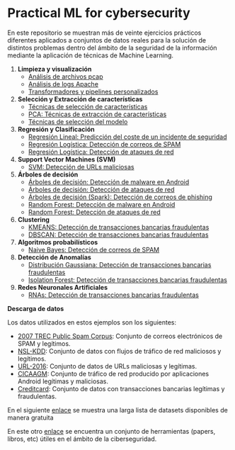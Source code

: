 
# Practical ML for cybersecurity

En este repositorio se muestran más de veinte ejercicios prácticos diferentes aplicados a conjuntos de datos reales para la solución de distintos problemas dentro del ámbito de la seguridad de la información mediante la aplicación de técnicas de Machine Learning.

1. **Limpieza y visualización**
	- [Análisis de archivos pcap](Analisis_Ficheros_Pcap.ipynb)
	- [Análisis de logs Apache](Analisis_Logs_Apache.ipynb)
	- [Transformadores y pipelines personalizados](Transformadores_Pipelines_Personalizados.ipynb)
2. **Selección y Extracción de características**
	- [Técnicas de selección de características](Tecnicas_Seleccion_Caracteristicas.ipynb)
	- [PCA: Técnicas de extracción de características](PCA.ipynb)
	- [Técnicas de selección del modelo](Tecnicas_Seleccion_Modelo.ipynb)
3. **Regresión y Clasificación**
	- [Regresión Lineal: Predicción del coste de un incidente de seguridad](Regresion_Lineal_Prediccion_Coste_Incidente_Seguridad.ipynb)
	- [Regresión Logística: Detección de correos de SPAM](Regresion_Logistica_Deteccion_SPAM.ipynb)
	- [Regresión Logística: Detección de ataques de red](Deteccion_Ataques_Red_Avanzado.ipynb)
4. **Support Vector Machines (SVM)**
	- [SVM: Detección de URLs maliciosas](SVM_Deteccion_URLs_Maliciosas.ipynb)
5. **Árboles de decisión**
	- [Árboles de decisión: Detección de malware en Android](Arboles_Decision_Deteccion_Malware_En_Android.ipynb)
	- [Árboles de decisión: Detección de ataques de red](Deteccion_Ataques_Red_Avanzado.ipynb)
	- [Árboles de decisión (Spark): Detección de correos de phishing](Arboles_Decision_Spark_Phishing.ipynb)
	- [Random Forest: Detección de malware en Android](Random_Forests_Deteccion_Malware_En_Android.ipynb)
	- [Random Forest: Detección de ataques de red](Deteccion_Ataques_Red_Avanzado.ipynb)
6. **Clustering**
	- [KMEANS: Detección de transacciones bancarias fraudulentas](KMEANS_Deteccion_Transacciones_Bancarias_Fraudulentas.ipynb)
	- [DBSCAN: Detección de transacciones bancarias fraudulentas](DBSCAN_Deteccion_Transacciones_Bancarias_Fraudulentas.ipynb)
7. **Algoritmos probabilísticos**
	- [Naive Bayes: Detección de correos de SPAM](Naive_Bayes_Deteccion_SPAM.ipynb)
8. **Detección de Anomalías**
	- [Distribución Gaussiana: Detección de transacciones bancarias fraudulentas](Distribucion_Gaussiana_Deteccion_Transacciones_Bancarias_Fraudulentas.ipynb)
	- [Isolation Forest: Detección de transacciones bancarias fraudulentas](Isolation_Forest_Deteccion_Transacciones_Bancarias_Fraudulentas.ipynb)
9. **Redes Neuronales Artificiales**
	- [RNAs: Detección de transacciones bancarias fraudulentas](Redes_Neuronales_Deteccion_Transacciones_Bancarias_Fraudulentas.ipynb)

**Descarga de datos**

Los datos utilizados en estos ejemplos son los siguientes:

* [2007 TREC Public Spam Corpus](https://plg.uwaterloo.ca/~gvcormac/treccorpus07/): Conjunto de correos electrónicos de SPAM y legítimos.
* [NSL-KDD](https://www.unb.ca/cic/datasets/nsl.html): Conjunto de datos con flujos de tráfico de red maliciosos y legítimos.
* [URL-2016](https://www.unb.ca/cic/datasets/url-2016.html): Conjunto de datos de URLs maliciosas y legítimas.
* [CICAAGM](https://www.unb.ca/cic/datasets/android-adware.html): Conjunto de tráfico de red producido por aplicaciones Android legítimas y maliciosas.
* [Creditcard](https://www.kaggle.com/mlg-ulb/creditcardfraud#creditcard.csv): Conjunto de datos con transacciones bancarias legítimas y fraudulentas.

En el siguiente [enlace](cibersecurity-datasets.md) se muestra una larga lista de datasets disponibles de manera gratuita

En este otro [enlace](cibersecurity-tools.md) se encuentra un conjunto de herramientas (papers, libros, etc) útiles en el ámbito de la ciberseguridad.
